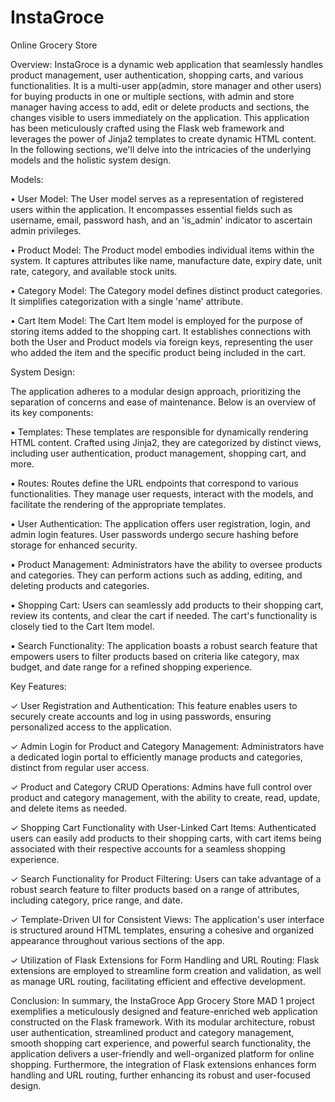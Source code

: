 # InstaGroce
Online Grocery Store

Overview:
InstaGroce is a dynamic web application that seamlessly handles product management, user 
authentication, shopping carts, and various functionalities. It is a multi-user app(admin, store 
manager and other users) for buying products in one or multiple sections, with admin and store 
manager having access to add, edit or delete products and sections, the changes visible to users 
immediately on the application. This application has been meticulously crafted using the Flask web 
framework and leverages the power of Jinja2 templates to create dynamic HTML content. In the 
following sections, we'll delve into the intricacies of the underlying models and the holistic system 
design.


Models:

• User Model: The User model serves as a representation of registered users within the 
application. It encompasses essential fields such as username, email, password hash, and an 
'is_admin' indicator to ascertain admin privileges.

• Product Model: The Product model embodies individual items within the system. It captures 
attributes like name, manufacture date, expiry date, unit rate, category, and available stock 
units.

• Category Model: The Category model defines distinct product categories. It simplifies 
categorization with a single 'name' attribute.

• Cart Item Model: The Cart Item model is employed for the purpose of storing items added to 
the shopping cart. It establishes connections with both the User and Product models via 
foreign keys, representing the user who added the item and the specific product being 
included in the cart.


System Design:

The application adheres to a modular design approach, prioritizing the separation of concerns and 
ease of maintenance. Below is an overview of its key components:

▪ Templates: These templates are responsible for dynamically rendering HTML content. 
Crafted using Jinja2, they are categorized by distinct views, including user authentication, 
product management, shopping cart, and more.

▪ Routes: Routes define the URL endpoints that correspond to various functionalities. They 
manage user requests, interact with the models, and facilitate the rendering of the 
appropriate templates.

▪ User Authentication: The application offers user registration, login, and admin login features. 
User passwords undergo secure hashing before storage for enhanced security.

▪ Product Management: Administrators have the ability to oversee products and categories. 
They can perform actions such as adding, editing, and deleting products and categories.

▪ Shopping Cart: Users can seamlessly add products to their shopping cart, review its contents, 
and clear the cart if needed. The cart's functionality is closely tied to the Cart Item model.

▪ Search Functionality: The application boasts a robust search feature that empowers users to 
filter products based on criteria like category, max budget, and date range for a refined 
shopping experience.


Key Features:

✓ User Registration and Authentication: This feature enables users to securely create accounts 
and log in using passwords, ensuring personalized access to the application.

✓ Admin Login for Product and Category Management: Administrators have a dedicated login 
portal to efficiently manage products and categories, distinct from regular user access.

✓ Product and Category CRUD Operations: Admins have full control over product and category 
management, with the ability to create, read, update, and delete items as needed.

✓ Shopping Cart Functionality with User-Linked Cart Items: Authenticated users can easily add 
products to their shopping carts, with cart items being associated with their respective 
accounts for a seamless shopping experience.

✓ Search Functionality for Product Filtering: Users can take advantage of a robust search 
feature to filter products based on a range of attributes, including category, price range, and 
date.

✓ Template-Driven UI for Consistent Views: The application's user interface is structured 
around HTML templates, ensuring a cohesive and organized appearance throughout various 
sections of the app.

✓ Utilization of Flask Extensions for Form Handling and URL Routing: Flask extensions are 
employed to streamline form creation and validation, as well as manage URL routing, 
facilitating efficient and effective development.


Conclusion:
In summary, the InstaGroce App Grocery Store MAD 1 project exemplifies a meticulously designed 
and feature-enriched web application constructed on the Flask framework. With its modular 
architecture, robust user authentication, streamlined product and category management, smooth 
shopping cart experience, and powerful search functionality, the application delivers a user-friendly 
and well-organized platform for online shopping. Furthermore, the integration of Flask extensions 
enhances form handling and URL routing, further enhancing its robust and user-focused design.


